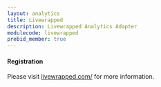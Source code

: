 ```yaml
---
layout: analytics
title: Livewrapped
description: Livewrapped Analytics Adapter
modulecode: livewrapped
prebid_member: true
---
```


#### Registration

Please visit [livewrapped.com/](https://livewrapped.com/) for more information.
